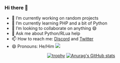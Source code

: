### Hi there 👋
- 🔭 I’m currently working on random projects
- 🌱 I’m currently learning PHP and a bit of Python
- 👯 I’m looking to collaborate on anything 😄
- 💬 Ask me about Python/RLua help
- 📫 How to reach me: [Discord](https://www.discord.com/users/267139558125076480) and [Twitter](https://twitter.com/Cool_ShowTTV)
- 😄 Pronouns: He/Him ![](https://hit.yhype.me/github/profile?user_id=22648256)

<div align="center">
  
[![trophy](https://github-profile-trophy.vercel.app/?username=cool-showttv&theme=onedark)](https://github.com/ryo-ma/github-profile-trophy)
  [![Anurag's GitHub stats](https://github-readme-stats.vercel.app/api?username=cool-showttv&show_icons=true&theme=dark)](https://github.com/anuraghazra/github-readme-stats)

</div>
<!--
- ⚡ Fun fact: I hate my self :)
-->
